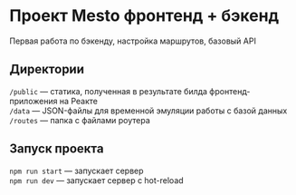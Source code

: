 # Проект Mesto фронтенд + бэкенд

Первая работа по бэкенду, настройка маршрутов, базовый API

## Директории

`/public` — статика, полученная в результате билда фронтенд-приложения на Реакте  
`/data` — JSON-файлы для временной эмуляции работы с базой данных  
`/routes` — папка с файлами роутера

## Запуск проекта

`npm run start` — запускает сервер  
`npm run dev` — запускает сервер с hot-reload
